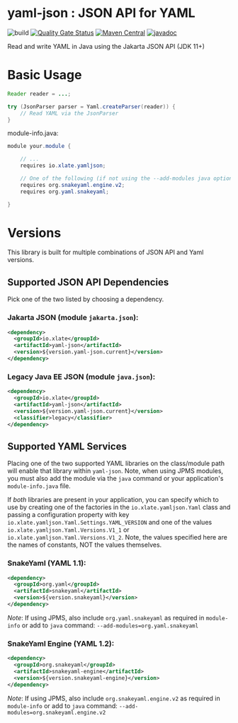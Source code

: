 # yaml-json : JSON API for YAML
![build](https://github.com/xlate/yaml-json/workflows/build/badge.svg?branch=main) [![Quality Gate Status](https://sonarcloud.io/api/project_badges/measure?project=xlate_yaml-json&metric=alert_status)](https://sonarcloud.io/dashboard?id=xlate_yaml-json) [![Maven Central](https://img.shields.io/maven-central/v/io.xlate/yaml-json)](https://search.maven.org/artifact/io.xlate/yaml-json) [![javadoc](https://javadoc.io/badge2/io.xlate/yaml-json/javadoc.svg)](https://javadoc.io/doc/io.xlate/yaml-json)

Read and write YAML in Java using the Jakarta JSON API (JDK 11+)

# Basic Usage

```java
Reader reader = ...;

try (JsonParser parser = Yaml.createParser(reader)) {
    // Read YAML via the JsonParser
}
```

module-info.java:

```java
module your.module {

    // ...
    requires io.xlate.yamljson;

    // One of the following (if not using the --add-modules java option)
    requires org.snakeyaml.engine.v2;
    requires org.yaml.snakeyaml;

}
```

# Versions
This library is built for multiple combinations of JSON API and Yaml versions.

## Supported JSON API Dependencies
Pick one of the two listed by choosing a dependency.
### Jakarta JSON (module `jakarta.json`):
  ```xml
  <dependency>
    <groupId>io.xlate</groupId>
    <artifactId>yaml-json</artifactId>
    <version>${version.yaml-json.current}</version>
  </dependency>
  ```
### Legacy Java EE JSON (module `java.json`):
  ```xml
  <dependency>
    <groupId>io.xlate</groupId>
    <artifactId>yaml-json</artifactId>
    <version>${version.yaml-json.current}</version>
    <classifier>legacy</classifier>
  </dependency>
  ```

## Supported YAML Services
Placing one of the two supported YAML libraries on the class/module path will enable that library within `yaml-json`.
Note, when using JPMS modules, you must also add the module via the `java` command or your application's `module-info.java` file.

If *both* libraries are present in your application, you can specify which to use by creating one of the factories in the
`io.xlate.yamljson.Yaml` class and passing a configuration property with key `io.xlate.yamljson.Yaml.Settings.YAML_VERSION`
and one of the values `io.xlate.yamljson.Yaml.Versions.V1_1` or `io.xlate.yamljson.Yaml.Versions.V1_2`. Note, the values
specified here are the names of constants, NOT the values themselves.

### SnakeYaml (YAML 1.1):
  ```xml
  <dependency>
    <groupId>org.yaml</groupId>
    <artifactId>snakeyaml</artifactId>
    <version>${version.snakeyaml}</version>
  </dependency>
  ```
*Note*: If using JPMS, also include `org.yaml.snakeyaml` as required in `module-info` or add to `java` command: `--add-modules=org.yaml.snakeyaml`

### SnakeYaml Engine (YAML 1.2):
  ```xml
  <dependency>
    <groupId>org.snakeyaml</groupId>
    <artifactId>snakeyaml-engine</artifactId>
    <version>${version.snakeyaml-engine}</version>
  </dependency>
  ```
*Note*: If using JPMS, also include `org.snakeyaml.engine.v2` as required in `module-info` or add to `java` command: `--add-modules=org.snakeyaml.engine.v2`

